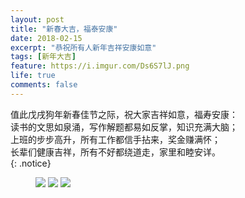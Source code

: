 ```yaml
---
layout: post
title: "新春大吉，福泰安康"
date: 2018-02-15
excerpt: "恭祝所有人新年吉祥安康如意"
tags: [新年大吉]
feature: https://i.imgur.com/Ds6S7lJ.png
life: true
comments: false
---
```

值此戊戌狗年新春佳节之际，祝大家吉祥如意，福寿安康：<br/>
读书的文思如泉涌，写作解题都易如反掌，知识充满大脑；<br/>
上班的步步高升，所有工作都信手拈来，奖金赚满怀；<br/>
长辈们健康吉祥，所有不好都绕道走，家里和睦安详。<br/>
{: .notice}
<figure>
	<img src="{{ site.staticUrl }}/image/jpg/nianfan.jpg" />
    <img src="{{ site.staticUrl }}/yanyan/image/daxiang1.jpg" />
	<img src="{{ site.staticUrl }}/yanyan/image/daxiang2.jpg" />
</figure>
